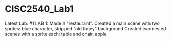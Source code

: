 # CISC2540_Lab1
Latest Lab: #1
LAB 1:
Made a "restaurant".
Created a main scene with two sprites: blue character, stripped "old timey" background
Created two nested scenes with a sprite each: table and chair, apple